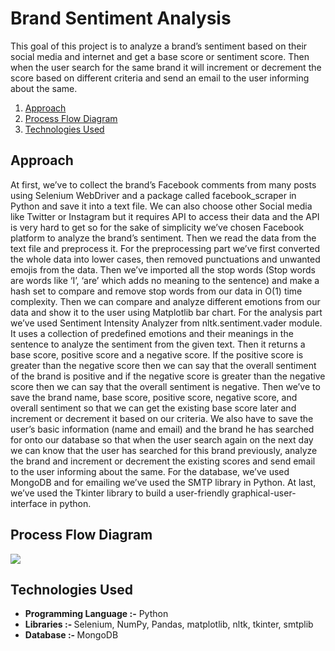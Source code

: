 <h1> Brand Sentiment Analysis </h1>
<p>This goal of this project is to analyze a brand’s sentiment based on their social media and internet and get a base score or sentiment score. Then when the user search for the same brand it will increment or decrement the score based on different criteria and send an email to the user informing about the same.</p>
<ol>
  <a href="#apporach"><li>Approach</li></a>
  <a href="#process_flow_diagram"><li>Process Flow Diagram</li></a>
  <a href="#technology_used"><li>Technologies Used</li></a>
</ol>

<h2 id="approach">Approach</h2>
<p>At first, we’ve to collect the brand’s Facebook comments from many posts using Selenium WebDriver and a package called facebook_scraper in Python and save it into a text file. We can also choose other Social media like Twitter or Instagram but it requires API to access their data and the API is very hard to get so for the sake of simplicity we’ve chosen Facebook platform to analyze the brand’s sentiment. Then we read the data from the text file and preprocess it. For the preprocessing part we’ve first converted the whole data into lower cases, then removed punctuations and unwanted emojis from the data. Then we’ve imported all the stop words (Stop words are words like ‘I’, ‘are’ which adds no meaning to the sentence) and make a hash set to compare and remove stop words from our data in O(1) time complexity. Then we can compare and analyze different emotions from our data and show it to the user using Matplotlib bar chart. For the analysis part we’ve used Sentiment Intensity Analyzer from nltk.sentiment.vader module. It uses a collection of predefined emotions and their meanings in the sentence to analyze the sentiment from the given text. Then it returns a base score, positive score and a negative score. If the positive score is greater than the negative score then we can say that the overall sentiment of the brand is positive and if the negative score is greater than the negative score then we can say that the overall sentiment is negative. Then we’ve to save the brand name, base score, positive score, negative score, and overall sentiment so that we can get the existing base score later and increment or decrement it based on our criteria. We also have to save the user’s basic information (name and email) and the brand he has searched for onto our database so that when  the user search again on the next day we can know that the user has searched for this brand previously, analyze the brand and increment or decrement the existing scores and send email to the user informing about the same. For the database, we’ve used MongoDB and for emailing we’ve used the SMTP library in Python. At last, we’ve used the Tkinter library to build a user-friendly graphical-user-interface in python. </p>
<h2 id="process_flow_diagram">Process Flow Diagram</h2>
<img src="https://www.shoppirate.com/blog/wp-content/uploads/2023/11/Brand-Sentiment-Analysis.png">
<h2 id="technology_used">Technologies Used</h2>
<ul>
<li><strong>Programming Language :-</strong> Python</li>
<li><strong>Libraries :- </strong>Selenium, NumPy, Pandas, matplotlib, nltk, tkinter, smtplib</li>
<li><strong>Database :- </strong>MongoDB</li>
</ul>

